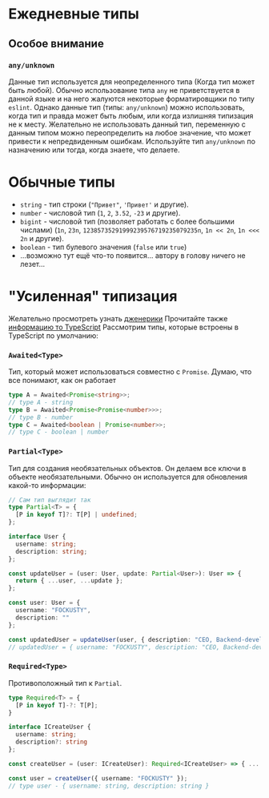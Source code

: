 # Ежедневные типы
## Особое внимание
### `any/unknown`

Данные тип используется для неопределенного типа (Когда тип может быть любой). Обычно использование типа `any` не приветствуется в данной языке и на него жалуются некоторые форматировщики по типу `eslint`. Однако данные тип (типы: `any/unknown`) можно использовать, когда тип и правда может быть любым, или когда излишняя типизация не к месту.
Желательно не использовать данный тип, переменную с данным типом можно переопределить на любое значение, что может привести к непредвиденным ошибкам. Используйте тип `any/unknown` по назначению или тогда, когда знаете, что делаете.
# Обычные типы

- `string` - тип строки (`"Привет"`, `'Привет'` и другие).
- `number` - числовой тип (`1`, `2`, `3.52`, `-23` и другие).
- `bigint` - числовой тип (позволяет работать с более большими числами) (`1n`, `23n`, `12385735291999239576719235079235n`, `1n << 2n`, `1n <<< 2n` и другие).
- `boolean` - тип булевого значения (`false` или  `true`)
- ...возможно тут ещё что-то появится... автору в голову ничего не лезет...
# "Усиленная" типизация

Желательно просмотреть узнать [дженерики](./Дженерики%20(Generics).md)
Прочитайте также [информацию то TypeScript](https://www.typescriptlang.org/docs/handbook/utility-types.html)
Рассмотрим типы, которые встроены в TypeScript по умолчанию:
### `Awaited<Type>`

Тип, который может использоваться совместно с `Promise`. Думаю, что все понимают, как он работает
```ts
type A = Awaited<Promise<string>>;
// type A - string
type B = Awaited<Promise<Promise<number>>>;
// type B - number
type C = Awaited<boolean | Promise<number>>;
// type C - boolean | number
```

### `Partial<Type>`

Тип для создания необязательных объектов. Он делаем все ключи в объекте необязательными. Обычно он используется для обновления какой-то информации:
```ts
// Сам тип выглядит так
type Partial<T> = {
  [P in keyof T]?: T[P] | undefined;
};
```
```ts
interface User {
  username: string;
  description: string;
};

const updateUser = (user: User, update: Partial<User>): User => {
  return { ...user, ...update };
};

const user: User = {
  username: "FOCKUSTY",
  description: ""
};

const updatedUser = updateUser(user, { description: "CEO, Backend-developer" });
// updatedUser = { username: "FOCKUSTY", description: "CEO, Backend-developer" }
```

### `Required<Type>`

Противоположный тип к `Partial`.
```ts
type Required<T> = {
  [P in keyof T]-?: T[P];
}
```
```ts
interface ICreateUser {
  username: string;
  description?: string
};

const createUser = (user: ICreateUser): Required<ICreateUser> => { ... };

const user = createUser({ username: "FOCKUSTY" });
// type user - { username: string, description: string }
```